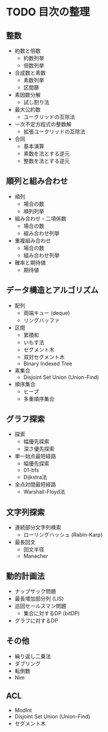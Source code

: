 # TODO 目次の整理

## 整数

- 約数と倍数
    - 約数列挙
    - 倍数列挙
- 合成数と素数
    - 素数列挙
    - 区間篩
- 素因数分解
    - 試し割り法
- 最大公約数
    - ユークリッドの互除法
- 一次不定方程式の整数解
    - 拡張ユークリッドの互除法
- 合同
    - 基本演算
    - 素数を法とする逆元
    - 整数を法とする逆元

## 順列と組み合わせ

- 順列
    - 場合の数
    - 順列列挙
- 組み合わせ・二項係数
    - 場合の数
    - 組み合わせ列挙
- 重複組み合わせ
    - 場合の数
    - 組み合わせ列挙
- 確率と期待値
    - 期待値

## データ構造とアルゴリズム

- 配列
    - 両端キュー (deque)
    - リングバッファ
- 区間
    - 累積和
    - いもす法
    - セグメント木
    - 双対セグメント木
    - Binary Indexed Tree
- 素集合
    - Disjoint Set Union (Union-Find)
- 順序集合
    - ヒープ
    - 多重順序集合

## グラフ探索

- 探索
    - 幅優先探索
    - 深さ優先探索
- 単一始点最短経路
    - 幅優先探索
    - 01-bfs
    - Dijkstra法
- 全点対間最短経路
    - Warshall-Floyd法

## 文字列探索

- 連続部分文字列検索
    - ローリングハッシュ (Rabin-Karp)
- 最長回文
    - 回文半径
    - Manacher

## 動的計画法

- ナップサック問題
- 最長増加部分列 (LIS)
- 巡回セールスマン問題
    - 集合に対するDP (bitDP)
- グラフに対するDP

## その他

- 繰り返し二乗法
- ダブリング
- 転倒数
- Nim

## ACL

- ModInt
- Disjoint Set Union (Union-Find)
- セグメント木